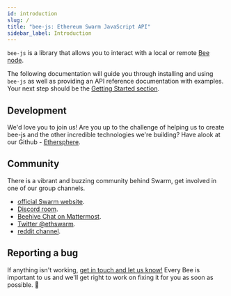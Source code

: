 ```yaml
---
id: introduction
slug: /
title: "bee-js: Ethereum Swarm JavaScript API"
sidebar_label: Introduction
---
```


`bee-js` is a library that allows you to interact with a local or remote [Bee node](https://docs.ethswarm.org/docs/).

The following documentation will guide you through installing and using `bee-js` as well as providing an API reference documentation with examples. Your next step should be the [Getting Started section](./getting-started).

## Development
We'd love you to join us! Are you up to the challenge of helping us to create bee-js and the other incredible technologies we're building? Have alook at our Github -  [Ethersphere](https://github.com/ethersphere).

## Community
There is a vibrant and buzzing community behind Swarm, get involved in one of our group channels.

- [official Swarm website](http://swarm.ethereum.org).
- [Discord room](https://discord.gg/ykCupZMuww).
- [Beehive Chat on Mattermost](https://beehive.ethswarm.org/).
- [Twitter @ethswarm](https://twitter.com/ethswarm).
- [reddit channel](https://www.reddit.com/r/ethswarm/).

## Reporting a bug
If anything isn't working, [get in touch and let us know!](https://github.com/ethersphere/bee-js/issues) Every Bee is important to us and we'll get right to work on fixing it for you as soon as possible. 🐝
